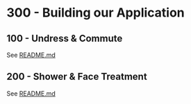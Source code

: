# 300 - Building our Application

## 100 - Undress & Commute

See [README.md](./100/README.md)

## 200 - Shower & Face Treatment

See [README.md](./200/README.md)

